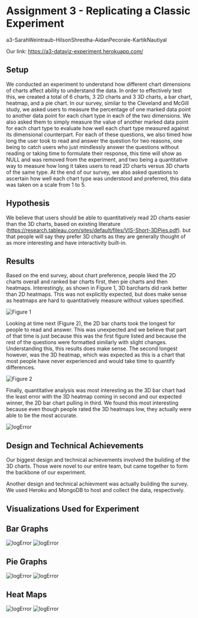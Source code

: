 Assignment 3 - Replicating a Classic Experiment  
===
a3-SarahWeintraub-HilsonShrestha-AidanPecorale-KartikNautiyal

Our link: https://a3-dataviz-experiment.herokuapp.com/

## Setup
We conducted an experiment to understand how different chart dimensions of charts affect ability to understand the data. In order to effectively test this, we created a total of 6 charts, 3 2D charts and 3 3D charts, a bar chart, heatmap, and a pie chart. In our survey, similar to the Cleveland and McGill study, we asked users to measure the percentage of one marked data point to another data point for each chart type in each of the two dimensions. We also asked them to simply measure the value of another marked data point for each chart type to evaluate how well each chart type measured against its dimensional counterpart. For each of these questions, we also timed how long the user took to read and answer the question for two reasons, one being to catch users who just mindlessly answer the questions without reading or taking time to formulate their response, this time will show as NULL and was removed from the experiment, and two being a quantitative way to measure how long it takes users to read 2D charts versus 3D charts of the same type. At the end of our survey, we also asked questions to ascertain how well each chart type was understood and preferred, this data was taken on a scale from 1 to 5.

## Hypothesis
We believe that users should be able to quantitatively read 2D charts easier than the 3D charts, based on existing literature (https://research.tableau.com/sites/default/files/VIS-Short-3DPies.pdf). but that people will say they prefer 3D charts as they are generally thought of as more interesting and have interactivity built-in.

## Results
Based on the end survey, about chart preference, people liked the 2D charts overall and ranked bar charts first, then pie charts and then heatmaps. Interestingly, as shown in Figure 1, 3D barcharts did rank better than 2D heatmaps. This was not explicitly expected, but does make sense as heatmaps are hard to quantitatively measure without values specified. 

![Figure 1](https://github.com/alpecorale/a3-experiment/blob/main/img/chartRanking.png)

Looking at time next (Figure 2), the 2D bar charts took the longest for people to read and answer. This was unexpected and we believe that part of that time is just because this was the first figure listed and because the rest of the questions were formatted similarly with slight changes. Understanding this, this results does make sense. The second longest however, was the 3D heatmap, which was expected as this is a chart that most people have never experienced and would take time to quantify differences.  

![Figure 2](https://github.com/alpecorale/a3-experiment/blob/main/img/timeAvg.png)

Finally, quantitative analysis was most interesting as the 3D bar chart had the least error with the 3D heatmap coming in second and our expected winner, the 2D bar chart pulling in third. We found this most interesting because even though people rated the 3D heatmaps low, they actually were able to be the most accurate.

![logError](https://github.com/alpecorale/a3-experiment/blob/main/img/log2Error.png)

## Design and Technical Achievements
Our biggest design and technical achievements involved the building of the 3D charts. Those were novel to our entire team, but came together to form the backbone of our experiment. 

Another design and technical achievment was actually building the survey. We used Heroku and MongoDB to host and collect the data, respectively. 

## Visualizations Used for Experiment

## Bar Graphs
![logError](https://github.com/alpecorale/a3-experiment/blob/main/img/2dBarGraph.PNG)
![logError](https://github.com/alpecorale/a3-experiment/blob/main/img/3dBarGraph.PNG)

## Pie Graphs
![logError](https://github.com/alpecorale/a3-experiment/blob/main/img/2dPieGraph.PNG)
![logError](https://github.com/alpecorale/a3-experiment/blob/main/img/3dPieGraph.PNG)

## Heat Maps
![logError](https://github.com/alpecorale/a3-experiment/blob/main/img/2dHeatGraph.png)
![logError](https://github.com/alpecorale/a3-experiment/blob/main/img/3dHeatGraph.png)
